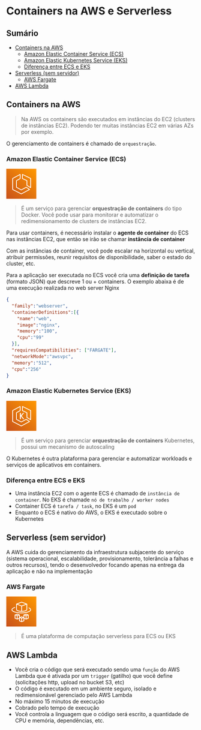 <h1> Containers na AWS e Serverless </h1>

<h2> Sumário </h2>

- [Containers na AWS](#containers-na-aws)
  - [Amazon Elastic Container Service (ECS)](#amazon-elastic-container-service-ecs)
  - [Amazon Elastic Kubernetes Service (EKS)](#amazon-elastic-kubernetes-service-eks)
  - [Diferença entre ECS e EKS](#diferença-entre-ecs-e-eks)
- [Serverless (sem servidor)](#serverless-sem-servidor)
  - [AWS Fargate](#aws-fargate)
- [AWS Lambda](#aws-lambda)

## Containers na AWS

> Na AWS os containers são executados em instâncias do EC2 (clusters de instâncias EC2). Podendo ter muitas instâncias EC2 em várias AZs por exemplo.

O gerenciamento de containers é chamado de `orquestração`.

### Amazon Elastic Container Service (ECS)

![Elastic Container Service](../images/svg/compute/ecs.svg)

> É um serviço para gerenciar **orquestração de containers** do tipo Docker. Você pode usar para monitorar e automatizar o redimensionamento de clusters de instâncias EC2.

Para usar containers, é necessário instalar o **agente de container** do ECS nas instâncias EC2, que então se irão se chamar **instância de container**

Com as instâncias de container, você pode escalar na horizontal ou vertical, atribuir permissões, reunir requisitos de disponibilidade, saber o estado do cluster, etc.

Para a aplicação ser executada no ECS você cria uma **definição de tarefa** (formato JSON) que descreve 1 ou + containers. O exemplo abaixa é de uma execução realizada no web server Nginx

```json
{
  "family":"webserver",
  "containerDefinitions":[{
    "name":"web",
    "image":"nginx",
    "memory":"100",
    "cpu":"99"
  }],
  "requiresCompatibilities": ["FARGATE"],
  "networkMode":"awsvpc",
  "memory":"512",
  "cpu":"256"
}
```

### Amazon Elastic Kubernetes Service (EKS)

![Elastic Kubernetes Service](../images/svg/compute/eks.svg)

> É um serviço para gerenciar **orquestração de containers** Kubernetes, possui um mecanismo de autoscaling

O Kubernetes é outra plataforma para gerenciar e automatizar workloads e serviços de aplicativos em containers.

### Diferença entre ECS e EKS

- Uma instância EC2 com o agente ECS é chamado de `instância de container`. No EKS é chamade `nó de trabalho / worker nodes`
- Container ECS é `tarefa / task`, no EKS é um `pod`
- Enquanto o ECS é nativo do AWS, o EKS é executado sobre o Kubernetes

## Serverless (sem servidor)

A AWS cuida do gerenciamento da infraestrutura subjacente do serviço (sistema operacional, escalabilidade, provisionamento, tolerância a falhas e outros recursos), tendo o desenvolvedor focando apenas na entrega da aplicação e não na implementação

### AWS Fargate

![Fargate](../images/svg/compute/fargate.svg)

> É uma plataforma de computação serverless para ECS ou EKS

## AWS Lambda

- Você cria o código que será executado sendo uma `função` do AWS Lambda que é ativada por um `trigger` (gatilho) que você define (solicitações http, upload no bucket S3, etc)
- O código é executado em um ambiente seguro, isolado e redimensionável gerenciado pelo AWS Lambda
- No máximo 15 minutos de execução
- Cobrado pelo tempo de execução
- Você controla a linguagem que o código será escrito, a quantidade de CPU e memória, dependências, etc.
